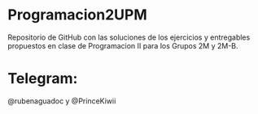 # Programacion2UPM
Repositorio de GitHub con las soluciones de los ejercicios y entregables propuestos en clase de Programacion II para los Grupos 2M y 2M-B. 

# Telegram:
 @rubenaguadoc y @PrinceKiwii

